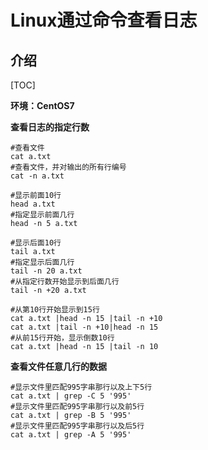 # Linux通过命令查看日志

## 介绍

[TOC]

**环境：CentOS7**

**查看日志的指定行数**

```shell
#查看文件
cat a.txt
#查看文件，并对输出的所有行编号
cat -n a.txt

#显示前面10行
head a.txt
#指定显示前面几行
head -n 5 a.txt

#显示后面10行
tail a.txt
#指定显示后面几行
tail -n 20 a.txt
#从指定行数开始显示到后面几行
tail -n +20 a.txt

#从第10行开始显示到15行
cat a.txt |head -n 15 |tail -n +10
cat a.txt |tail -n +10|head -n 15
#从前15行开始，显示倒数10行
cat a.txt |head -n 15 |tail -n 10
```

**查看文件任意几行的数据**

```shell
#显示文件里匹配995字串那行以及上下5行
cat a.txt | grep -C 5 '995' 
#显示文件里匹配995字串那行以及前5行
cat a.txt | grep -B 5 '995' 
#显示文件里匹配995字串那行以及后5行
cat a.txt | grep -A 5 '995' 
```

